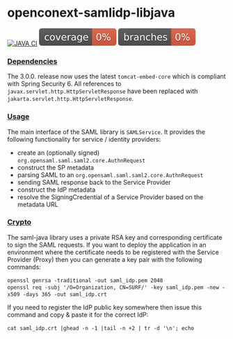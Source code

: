 # openconext-samlidp-libjava
[![JAVA CI](https://github.com/OpenConext/openconext-samlidp-libjava/actions/workflows/actions.yml/badge.svg)](https://github.com/OpenConext/openconext-samlidp-libjava/actions/workflows/actions.yml)
![Coverage](.github/badges/jacoco.svg)
![Branches](.github/badges/branches.svg)

### [Dependencies](#dependencies)

The 3.0.0. release now uses the latest `tomcat-embed-core` which is compliant with Spring Security 6. All references
to `javax.servlet.http.HttpServletResponse` have been replaced with `jakarta.servlet.http.HttpServletResponse`.

### [Usage](#usage)

The main interface of the SAML library is `SAMLService`. 
It provides the following functionality for service / identity providers:
- create an (optionally signed) `org.opensaml.saml.saml2.core.AuthnRequest`
- construct the SP metadata
- parsing SAML to an `org.opensaml.saml.saml2.core.AuthnRequest`
- sending SAML response back to the Service Provider
- construct the IdP metadata
- resolve the SigningCredential of a Service Provider based on the metadata URL

### [Crypto](#crypto)

The saml-java library uses a private RSA key and corresponding certificate to sign the SAML requests. If you want to
deploy the application in an environment where the certificate needs to be registered with the Service Provider (Proxy)
then you can generate a key pair with the following commands:
```
openssl genrsa -traditional -out saml_idp.pem 2048
openssl req -subj '/O=Organization, CN=SURF/' -key saml_idp.pem -new -x509 -days 365 -out saml_idp.crt
```
If you need to register the IdP public key somewhere then issue this command and copy & paste it for the correct IdP:
```
cat saml_idp.crt |ghead -n -1 |tail -n +2 | tr -d '\n'; echo
```

